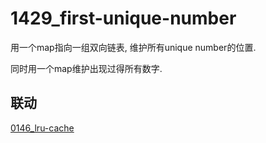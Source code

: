 # 1429_first-unique-number

用一个map指向一组双向链表, 维护所有unique number的位置.

同时用一个map维护出现过得所有数字.

## 联动

[0146_lru-cache](,/0146_lru-cache)
